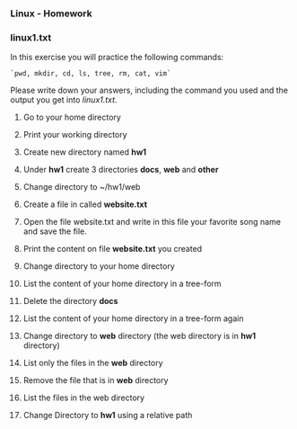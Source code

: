 ### Linux - Homework

### linux1.txt

In this exercise you will practice the following commands:

    `pwd, mkdir, cd, ls, tree, rm, cat, vim`

Please write down your answers, including the command you used and the output you get into *linux1.txt*.

1. Go to your home directory

2. Print your working directory

3. Create new directory named **hw1**

4. Under **hw1** create 3 directories **docs**, **web** and **other**

5. Change directory to ~/hw1/web

6. Create a file in called **website.txt**

7. Open the file website.txt and write in this file your favorite song name and save the file.

8. Print the content on file **website.txt** you created

9. Change directory to your home directory

10. List the content of your home directory in a tree-form

11. Delete the directory **docs**

12. List the content of your home directory in a tree-form again

13. Change directory to **web** directory (the web directory is in **hw1** directory)

14. List only the files in the **web** directory

15. Remove the file that is in **web** directory

16. List the files in the web directory

17. Change Directory to **hw1** using a relative path
